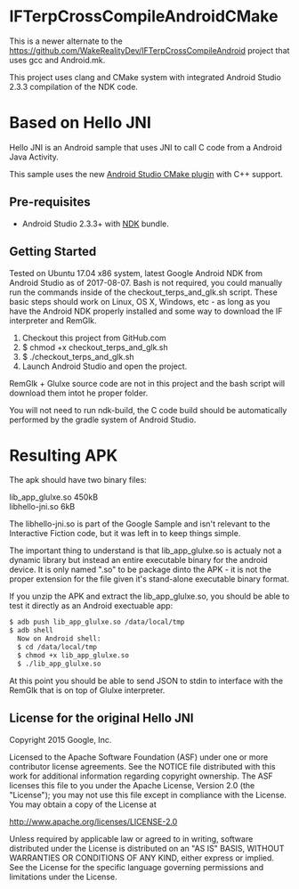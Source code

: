 IFTerpCrossCompileAndroidCMake
===============================
This is a newer alternate to the https://github.com/WakeRealityDev/IFTerpCrossCompileAndroid project that uses gcc and Android.mk.

This project uses clang and CMake system with integrated Android Studio 2.3.3 compilation of the NDK code.

Based on Hello JNI
======================
Hello JNI is an Android sample that uses JNI to call C code from a Android Java Activity.

This sample uses the new [Android Studio CMake plugin](http://tools.android.com/tech-docs/external-c-builds) with C++ support.

Pre-requisites
--------------
- Android Studio 2.3.3+ with [NDK](https://developer.android.com/ndk/) bundle.

Getting Started
---------------
Tested on Ubuntu 17.04 x86 system, latest Google Android NDK from Android Studio as of 2017-08-07. Bash is not required, you could manually run the commands inside of the checkout_terps_and_glk.sh script. These basic steps should work on Linux, OS X, Windows, etc - as long as you have the Android NDK properly installed and some way to download the IF interpreter and RemGlk.

1. Checkout this project from GitHub.com
1. $ chmod +x checkout_terps_and_glk.sh
1. $ ./checkout_terps_and_glk.sh
1. Launch Android Studio and open the project.

RemGlk + Glulxe source code are not in this project and the bash script will download them intot he proper folder.

You will not need to run ndk-build, the C code build should be automatically performed by the gradle system of Android Studio.

Resulting APK
===============
The apk should have two binary files:

lib_app_glulxe.so 450kB  
libhello-jni.so  6kB

The libhello-jni.so is part of the Google Sample and isn't relevant to the Interactive Fiction code, but it was left in to keep things simple.

The important thing to understand is that lib_app_glulxe.so is actualy not a dynamic library but instead an entire executable binary for the android device.  It is only named ".so" to be package dinto the APK - it is not the proper extension for the file given it's stand-alone executable binary format.

If you unzip the APK and extract the lib_app_glulxe.so, you should be able to test it directly as an Android exectuable app:

```bash
$ adb push lib_app_glulxe.so /data/local/tmp
$ adb shell
  Now on Android shell:
  $ cd /data/local/tmp
  $ chmod +x lib_app_glulxe.so
  $ ./lib_app_glulxe.so
```
At this point you should be able to send JSON to stdin to interface with the RemGlk that is on top of Glulxe interpreter.


License for the original Hello JNI
------------------------------------
Copyright 2015 Google, Inc.

Licensed to the Apache Software Foundation (ASF) under one or more contributor
license agreements.  See the NOTICE file distributed with this work for
additional information regarding copyright ownership.  The ASF licenses this
file to you under the Apache License, Version 2.0 (the "License"); you may not
use this file except in compliance with the License.  You may obtain a copy of
the License at

  http://www.apache.org/licenses/LICENSE-2.0

Unless required by applicable law or agreed to in writing, software
distributed under the License is distributed on an "AS IS" BASIS, WITHOUT
WARRANTIES OR CONDITIONS OF ANY KIND, either express or implied.  See the
License for the specific language governing permissions and limitations under
the License.
